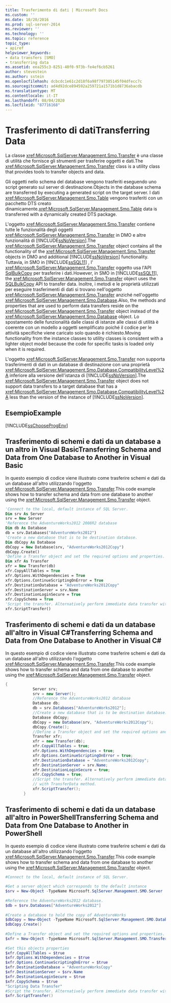 ```yaml
---
title: Trasferimento di dati | Microsoft Docs
ms.custom: ''
ms.date: 10/20/2016
ms.prod: sql-server-2014
ms.reviewer: ''
ms.technology: ''
ms.topic: reference
topic_type:
- apiref
helpviewer_keywords:
- data transfers [SMO]
- transferring data
ms.assetid: eea255c3-8251-40f0-973b-fe4ef6cb5261
author: stevestein
ms.author: sstein
ms.openlocfilehash: dcbcdc1e61c2d18f6a98f797385145f04dfecc7c
ms.sourcegitcommit: ad4d92dce894592a259721a1571b1d8736abacdb
ms.translationtype: MT
ms.contentlocale: it-IT
ms.lasthandoff: 08/04/2020
ms.locfileid: "87716168"
---
```

# <a name="transferring-data"></a><span data-ttu-id="b7f94-102">Trasferimento di dati</span><span class="sxs-lookup"><span data-stu-id="b7f94-102">Transferring Data</span></span>
  <span data-ttu-id="b7f94-103">La classe <xref:Microsoft.SqlServer.Management.Smo.Transfer> è una classe di utilità che fornisce gli strumenti per trasferire oggetti e dati.</span><span class="sxs-lookup"><span data-stu-id="b7f94-103">The <xref:Microsoft.SqlServer.Management.Smo.Transfer> class is a utility class that provides tools to transfer objects and data.</span></span>  
  
 <span data-ttu-id="b7f94-104">Gli oggetti nello schema del database vengono trasferiti eseguendo uno script generato sul server di destinazione.</span><span class="sxs-lookup"><span data-stu-id="b7f94-104">Objects in the database schema are transferred by executing a generated script on the target server.</span></span> <span data-ttu-id="b7f94-105">I dati <xref:Microsoft.SqlServer.Management.Smo.Table> vengono trasferiti con un pacchetto DTS creato dinamicamente.</span><span class="sxs-lookup"><span data-stu-id="b7f94-105"><xref:Microsoft.SqlServer.Management.Smo.Table> data is transferred with a dynamically created DTS package.</span></span>  
  
 <span data-ttu-id="b7f94-106">L'oggetto <xref:Microsoft.SqlServer.Management.Smo.Transfer> contiene tutte le funzionalità degli oggetti <xref:Microsoft.SqlServer.Management.Smo.Transfer> in DMO e altre funzionalità di [!INCLUDE[ssNoVersion](../../../includes/ssnoversion-md.md)].</span><span class="sxs-lookup"><span data-stu-id="b7f94-106">The <xref:Microsoft.SqlServer.Management.Smo.Transfer> object contains all the functionality of the <xref:Microsoft.SqlServer.Management.Smo.Transfer> objects in DMO and additional [!INCLUDE[ssNoVersion](../../../includes/ssnoversion-md.md)] functionality.</span></span> <span data-ttu-id="b7f94-107">Tuttavia, in SMO in [!INCLUDE[ssSQL11](../../../includes/sssql11-md.md)] , l' <xref:Microsoft.SqlServer.Management.Smo.Transfer> oggetto usa l'API [SqlBulkCopy](https://msdn.microsoft.com/library/system.data.sqlclient.sqlbulkcopy\(v=VS.90\).aspx) per trasferire i dati.</span><span class="sxs-lookup"><span data-stu-id="b7f94-107">However, in SMO in [!INCLUDE[ssSQL11](../../../includes/sssql11-md.md)], the <xref:Microsoft.SqlServer.Management.Smo.Transfer> object uses the [SQLBulkCopy](https://msdn.microsoft.com/library/system.data.sqlclient.sqlbulkcopy\(v=VS.90\).aspx) API to transfer data.</span></span> <span data-ttu-id="b7f94-108">Inoltre, i metodi e le proprietà utilizzati per eseguire trasferimenti di dati si trovano nell'oggetto <xref:Microsoft.SqlServer.Management.Smo.Transfer> anziché nell'oggetto <xref:Microsoft.SqlServer.Management.Smo.Database>.</span><span class="sxs-lookup"><span data-stu-id="b7f94-108">Also, the methods and properties that are used to perform data transfers reside on the <xref:Microsoft.SqlServer.Management.Smo.Transfer> object instead of the <xref:Microsoft.SqlServer.Management.Smo.Database> object.</span></span> <span data-ttu-id="b7f94-109">Lo spostamento delle funzionalità dalle classi di istanze alle classi di utilità è coerente con un modello a oggetti semplificato poiché il codice per le attività specifiche viene caricato solo quando è richiesto.</span><span class="sxs-lookup"><span data-stu-id="b7f94-109">Moving functionality from the instance classes to utility classes is consistent with a lighter object model because the code for specific tasks is loaded only when it is required.</span></span>  
  
 <span data-ttu-id="b7f94-110">L'oggetto <xref:Microsoft.SqlServer.Management.Smo.Transfer> non supporta trasferimenti di dati in un database di destinazione con una proprietà <xref:Microsoft.SqlServer.Management.Smo.Database.CompatibilityLevel%2A> inferiore alla versione dell'istanza di [!INCLUDE[ssNoVersion](../../../includes/ssnoversion-md.md)].</span><span class="sxs-lookup"><span data-stu-id="b7f94-110">The <xref:Microsoft.SqlServer.Management.Smo.Transfer> object does not support data transfers to a target database that has a <xref:Microsoft.SqlServer.Management.Smo.Database.CompatibilityLevel%2A> less than the version of the instance of [!INCLUDE[ssNoVersion](../../../includes/ssnoversion-md.md)].</span></span>  
  
## <a name="example"></a><span data-ttu-id="b7f94-111">Esempio</span><span class="sxs-lookup"><span data-stu-id="b7f94-111">Example</span></span>  
 [!INCLUDE[ssChooseProgEnv](../../../includes/sschooseprogenv-md.md)]  
  
## <a name="transferring-schema-and-data-from-one-database-to-another-in-visual-basic"></a><span data-ttu-id="b7f94-112">Trasferimento di schemi e dati da un database a un altro in Visual Basic</span><span class="sxs-lookup"><span data-stu-id="b7f94-112">Transferring Schema and Data from One Database to Another in Visual Basic</span></span>  
 <span data-ttu-id="b7f94-113">In questo esempio di codice viene illustrato come trasferire schemi e dati da un database all'altro utilizzando l'oggetto <xref:Microsoft.SqlServer.Management.Smo.Transfer>.</span><span class="sxs-lookup"><span data-stu-id="b7f94-113">This code example shows how to transfer schema and data from one database to another using the <xref:Microsoft.SqlServer.Management.Smo.Transfer> object.</span></span>  
  
```vb
'Connect to the local, default instance of SQL Server.
Dim srv As Server
srv = New Server
'Reference the AdventureWorks2012 2008R2 database
Dim db As Database
db = srv.Databases("AdventureWorks2012")
'Create a new database that is to be destination database.
Dim dbCopy As Database
dbCopy = New Database(srv, "AdventureWorks2012Copy")
dbCopy.Create()
'Define a Transfer object and set the required options and properties.
Dim xfr As Transfer
xfr = New Transfer(db)
xfr.CopyAllTables = True
xfr.Options.WithDependencies = True
xfr.Options.ContinueScriptingOnError = True
xfr.DestinationDatabase = "AdventureWorks2012Copy"
xfr.DestinationServer = srv.Name
xfr.DestinationLoginSecure = True
xfr.CopySchema = True
'Script the transfer. Alternatively perform immediate data transfer with TransferData method.
xfr.ScriptTransfer()
```
  
## <a name="transferring-schema-and-data-from-one-database-to-another-in-visual-c"></a><span data-ttu-id="b7f94-114">Trasferimento di schemi e dati da un database all'altro in Visual C#</span><span class="sxs-lookup"><span data-stu-id="b7f94-114">Transferring Schema and Data from One Database to Another in Visual C#</span></span>  
 <span data-ttu-id="b7f94-115">In questo esempio di codice viene illustrato come trasferire schemi e dati da un database all'altro utilizzando l'oggetto <xref:Microsoft.SqlServer.Management.Smo.Transfer>.</span><span class="sxs-lookup"><span data-stu-id="b7f94-115">This code example shows how to transfer schema and data from one database to another using the <xref:Microsoft.SqlServer.Management.Smo.Transfer> object.</span></span>  
  
```csharp
{  
            Server srv;  
            srv = new Server();  
            //Reference the AdventureWorks2012 database   
            Database db;  
            db = srv.Databases["AdventureWorks2012"];  
            //Create a new database that is to be destination database.   
            Database dbCopy;  
            dbCopy = new Database(srv, "AdventureWorks2012Copy");  
            dbCopy.Create();  
            //Define a Transfer object and set the required options and properties.   
            Transfer xfr;  
            xfr = new Transfer(db);  
            xfr.CopyAllTables = true;  
            xfr.Options.WithDependencies = true;  
            xfr.Options.ContinueScriptingOnError = true;  
            xfr.DestinationDatabase = "AdventureWorks2012Copy";  
            xfr.DestinationServer = srv.Name;  
            xfr.DestinationLoginSecure = true;  
            xfr.CopySchema = true;  
            //Script the transfer. Alternatively perform immediate data transfer   
            // with TransferData method.   
            xfr.ScriptTransfer();  
        }   
```  
  
## <a name="transferring-schema-and-data-from-one-database-to-another-in-powershell"></a><span data-ttu-id="b7f94-116">Trasferimento di schemi e dati da un database all'altro in PowerShell</span><span class="sxs-lookup"><span data-stu-id="b7f94-116">Transferring Schema and Data from One Database to Another in PowerShell</span></span>  
 <span data-ttu-id="b7f94-117">In questo esempio di codice viene illustrato come trasferire schemi e dati da un database all'altro utilizzando l'oggetto <xref:Microsoft.SqlServer.Management.Smo.Transfer>.</span><span class="sxs-lookup"><span data-stu-id="b7f94-117">This code example shows how to transfer schema and data from one database to another using the <xref:Microsoft.SqlServer.Management.Smo.Transfer> object.</span></span>  
  
```powershell
#Connect to the local, default instance of SQL Server.  
  
#Get a server object which corresponds to the default instance  
$srv = New-Object -TypeName Microsoft.SqlServer.Management.SMO.Server  
  
#Reference the AdventureWorks2012 database.  
$db = $srv.Databases["AdventureWorks2012"]  
  
#Create a database to hold the copy of AdventureWorks  
$dbCopy = New-Object -TypeName Microsoft.SqlServer.Management.SMO.Database -ArgumentList $srv, "AdventureWorksCopy"  
$dbCopy.Create()  
  
#Define a Transfer object and set the required options and properties.  
$xfr = New-Object -TypeName Microsoft.SqlServer.Management.SMO.Transfer -ArgumentList $db  
  
#Set this objects properties  
$xfr.CopyAllTables = $true  
$xfr.Options.WithDependencies = $true  
$xfr.Options.ContinueScriptingOnError = $true  
$xfr.DestinationDatabase = "AdventureWorksCopy"  
$xfr.DestinationServer = $srv.Name  
$xfr.DestinationLoginSecure = $true  
$xfr.CopySchema = $true  
"Scripting Data Transfer"  
#Script the transfer. Alternatively perform immediate data transfer with TransferData method.  
$xfr.ScriptTransfer()  
```  
